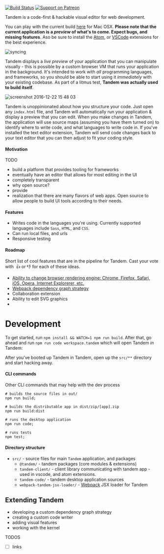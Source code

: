 [![Build Status](https://travis-ci.com/crcn/tandem.svg?token=36W5GEcyRPyiCuMVDHBJ&branch=master)](https://travis-ci.com/crcn/tandem) [![Support on Patreon](https://cloud.githubusercontent.com/assets/757408/22400142/2821f59a-e57b-11e6-9869-49282c888364.png)](https://www.patreon.com/crcn)


Tandem is a code-first & hackable visual editor for web development.

You can play with the current build [here](https://www.dropbox.com/sh/k9eqwmksv0655ss/AABQyfP5xWf4nbynRm0-OxKJa?dl=0) for Mac OSX. **Please note that the current application is a *preview* of what's to come. Expect bugs, and missing features**. Aso be sure
to install the [Atom](https://atom.io/packages/atom-tandem-extension), or [VSCode](https://marketplace.visualstudio.com/items?itemName=tandemcode.tandem-vscode-extension) extensions for the best experience.

![syncing](https://cloud.githubusercontent.com/assets/757408/21443430/c412ff9a-c86a-11e6-9e36-71df05a94ea0.gif)

Tandem displays a *live preview* of your application that you can manipulate visually - this is possible by a custom browser VM that runs your application in the background. It's intended to work with *all* programming languages, and frameworks, so you should be able to start using it *immediately* with your existing codebase. As part of a litmus test, **Tandem was actually used to build itself**.

![screenshot 2016-12-22 15 48 03](https://cloud.githubusercontent.com/assets/757408/22388273/ce17a5e0-e4ad-11e6-9327-7d7ba3dc95bf.png)

Tandem is unoppinionated about how you structure your code. Just open any `index.html` file, and Tandem will automatically run your application & display a preview that you can edit. When you make changes in Tandem, the application
will use source maps (assuming you have them turned on) to identify where to write code, and what languages to write code in. If you've installed the text editor extension, Tandem will send code changes back to your text editor that you can
then adjust to fit your coding style.

#### Motivation

TODO

- build a platform that provides tooling for frameworks
- eventually have an editor that allows for most editing in the UI
- completely transparent
- why open source?
- provide
- realization that there are many flavors of web apps. Open source to allow people to build UI tools according to their needs.

<!--I've found that developing UI application feels a bit backwards, and I sought to develop tooling that was a bit more intuitive. There are already countless HTML editors on the web. However, most I've found to-->

#### Features

- Writes code in the languages you're using. Currently supported languages include `Sass`, `HTML`, and `CSS`.
- Can run local files, and urls
- Responsive testing


#### Roadmap

Short list of cool features that are in the pipeline for Tandem. Cast your vote with  👍 or 👎 for each of these ideas.

- [Ability to change browser rendering engine: Chrome, Firefox, Safari, iOS, Opera, Internet Explorerer, etc.](https://github.com/tandemcode/tandem/issues/386)
- [Webpack dependency graph strategy](https://github.com/tandemcode/tandem/issues/387)
- Collaboration extension
- Ability to edit SVG graphics
-


# Development

To get started, run `npm install && WATCH=1 npm run build`. After that, go ahead and run `npm run code workspace.tandem` which will open Tandem *in* Tandem:

After you've booted up Tandem in Tandem, open up the `src/**` directory and start hacking away.

#### CLI commands

Other CLI commands that may help with the dev process

```
# builds the source files in out/
npm run build;

# builds the distributable app in dist/zip/[app].zip
npm run build:dist

# runs the desktop application
npm run code;

# runs tests
npm test;
```

#### Directory structure

- `src/` - source files for main `Tandem` application, and packages
  - `@tandem/` - tandem packages (core modules & extensions)
   - `tandem-client/` - client library communicating with tandem app - used in vscode, and atom extensions.
   - `tandem-code/` - tandem desktop application sources
   - `webpack-tandem-jsx-loader/` - [Webpack](//webpack.js.org) JSX loader for Tandem


## Extending Tandem

- developing a custom dependency graph strategy
- creating a custom code writer
- adding visual features
- working with the kernel


TODOS
  - [ ] links

